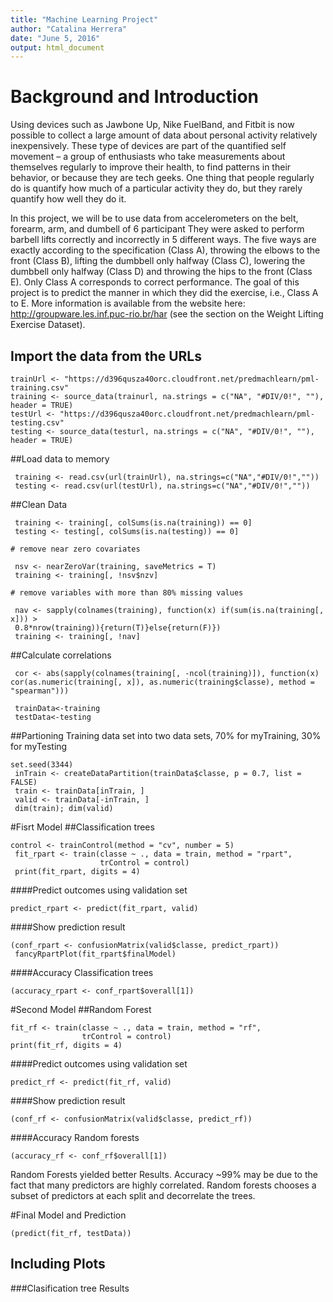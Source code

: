```yaml
---
title: "Machine Learning Project"
author: "Catalina Herrera"
date: "June 5, 2016"
output: html_document
---
```




# Background and Introduction

Using devices such as Jawbone Up, Nike FuelBand, and Fitbit is now possible to collect a large amount of data about personal activity relatively inexpensively. These type of devices are part of the quantified self movement – a group of enthusiasts who take measurements about themselves regularly to improve their health, to find patterns in their behavior, or because they are tech geeks. One thing that people regularly do is quantify how much of a particular activity they do, but they rarely quantify how well they do it.

In this project, we will be to use data from accelerometers on the belt, forearm, arm, and dumbell of 6 participant They were asked to perform barbell lifts correctly and incorrectly in 5 different ways. The five ways are exactly according to the specification (Class A), throwing the elbows to the front (Class B), lifting the dumbbell only halfway (Class C), lowering the dumbbell only halfway (Class D) and throwing the hips to the front (Class E). Only Class A corresponds to correct performance. The goal of this project is to predict the manner in which they did the exercise, i.e., Class A to E. More information is available from the website here: http://groupware.les.inf.puc-rio.br/har (see the section on the Weight Lifting Exercise Dataset).


## Import the data from the URLs

```
trainUrl <- "https://d396qusza40orc.cloudfront.net/predmachlearn/pml-training.csv"
training <- source_data(trainurl, na.strings = c("NA", "#DIV/0!", ""), header = TRUE)
testUrl <- "https://d396qusza40orc.cloudfront.net/predmachlearn/pml-testing.csv"
testing <- source_data(testurl, na.strings = c("NA", "#DIV/0!", ""), header = TRUE)
```
##Load data to memory

```
 training <- read.csv(url(trainUrl), na.strings=c("NA","#DIV/0!",""))
 testing <- read.csv(url(testUrl), na.strings=c("NA","#DIV/0!",""))
```
##Clean Data
 
```
 training <- training[, colSums(is.na(training)) == 0]
 testing <- testing[, colSums(is.na(testing)) == 0]
 
# remove near zero covariates
 
 nsv <- nearZeroVar(training, saveMetrics = T)
 training <- training[, !nsv$nzv]
 
# remove variables with more than 80% missing values

 nav <- sapply(colnames(training), function(x) if(sum(is.na(training[, x])) > 
 0.8*nrow(training)){return(T)}else{return(F)})
 training <- training[, !nav]
```

##Calculate correlations

```
 cor <- abs(sapply(colnames(training[, -ncol(training)]), function(x) cor(as.numeric(training[, x]), as.numeric(training$classe), method = "spearman")))
 
 trainData<-training
 testData<-testing
```

##Partioning Training data set into two data sets, 70% for myTraining, 30% for myTesting

```
set.seed(3344) 
 inTrain <- createDataPartition(trainData$classe, p = 0.7, list = FALSE)
 train <- trainData[inTrain, ]
 valid <- trainData[-inTrain, ]
 dim(train); dim(valid)
```
#Fisrt Model
##Classification trees
 
```
control <- trainControl(method = "cv", number = 5)
 fit_rpart <- train(classe ~ ., data = train, method = "rpart", 
                    trControl = control)
 print(fit_rpart, digits = 4)
```

####Predict outcomes using validation set
```
predict_rpart <- predict(fit_rpart, valid)
```
 
####Show prediction result
```
(conf_rpart <- confusionMatrix(valid$classe, predict_rpart))
 fancyRpartPlot(fit_rpart$finalModel)
```
 

####Accuracy Classification trees
```
(accuracy_rpart <- conf_rpart$overall[1])
```
#Second Model
##Random Forest 
 ```
fit_rf <- train(classe ~ ., data = train, method = "rf", 
                 trControl = control)
 print(fit_rf, digits = 4)
```

####Predict outcomes using validation set
 ```
predict_rf <- predict(fit_rf, valid)
```
 

####Show prediction result
 ```
 (conf_rf <- confusionMatrix(valid$classe, predict_rf))
```

 
####Accuracy Random forests
 ```
 (accuracy_rf <- conf_rf$overall[1])
```

 
 Random Forests yielded better Results.
 Accuracy ~99% may be due to the fact that many 
 predictors are highly correlated. Random forests 
 chooses a subset of predictors at each split and 
 decorrelate the trees. 
 
#Final Model and Prediction
 ```
 (predict(fit_rf, testData)) 
```
 
 
 


## Including Plots

###Clasification tree Results

```fancyRpartPlot(fit_rpart$finalModel)
```
